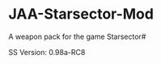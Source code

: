 # JAA-Starsector-Mod
A weapon pack for the game Starsector#

SS Version: 0.98a-RC8











































